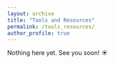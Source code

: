 ```yaml
---
layout: archive
title: "Tools and Resources"
permalink: /tools_resources/
author_profile: true
---
```


Nothing here yet. See you soon! :sunny:
